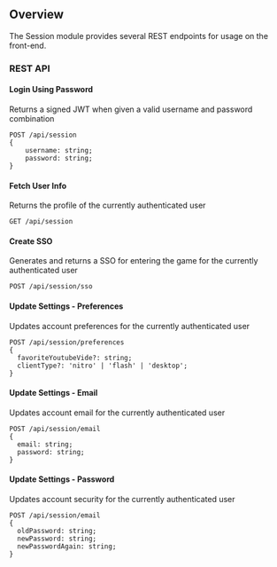 ## Overview
The Session module provides several REST endpoints for usage on the front-end.

### REST API

#### Login Using Password
Returns a signed JWT when given a valid username and password combination
```
POST /api/session
{
    username: string;
    password: string;
}
```

#### Fetch User Info
Returns the profile of the currently authenticated user
```
GET /api/session
```

#### Create SSO
Generates and returns a SSO for entering the game for the currently authenticated user
```
POST /api/session/sso
```

#### Update Settings - Preferences
Updates account preferences for the currently authenticated user
```
POST /api/session/preferences
{
  favoriteYoutubeVide?: string;
  clientType?: 'nitro' | 'flash' | 'desktop';
}
```

#### Update Settings - Email
Updates account email for the currently authenticated user
```
POST /api/session/email
{
  email: string;
  password: string;
}
```

#### Update Settings - Password
Updates account security for the currently authenticated user
```
POST /api/session/email
{
  oldPassword: string;
  newPassword: string;
  newPasswordAgain: string;
}
```
